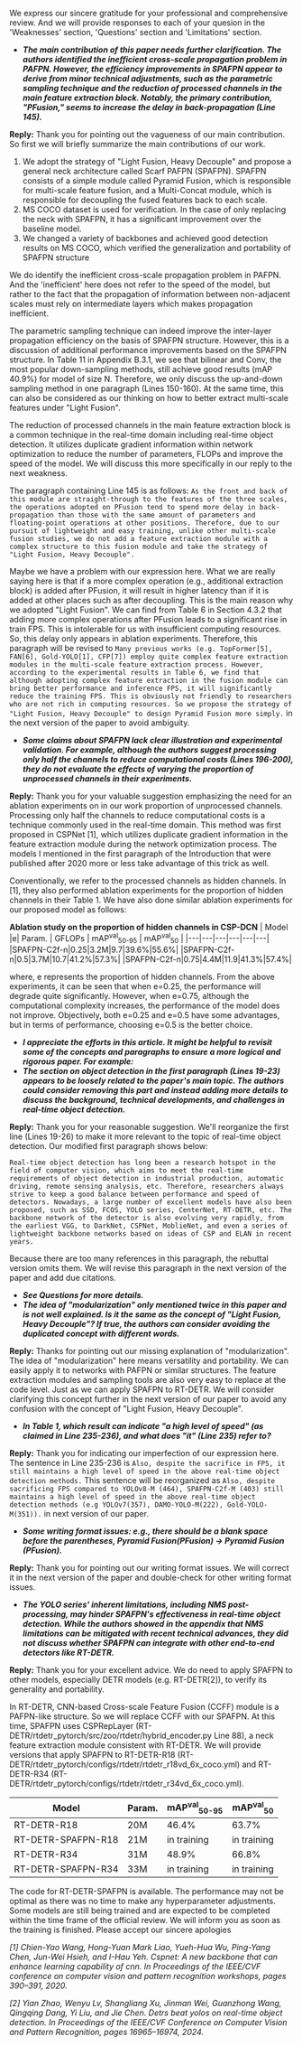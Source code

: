 We express our sincere gratitude for your professional and comprehensive review. And we will provide responses to each of your quesion in the 'Weaknesses' section, 'Questions' section and 'Limitations' section.

- ***The main contribution of this paper needs further clarification. The authors identified the inefficient cross-scale propagation problem in PAFPN. However, the efficiency improvements in SPAFPN appear to derive from minor technical adjustments, such as the parametric sampling technique and the reduction of processed channels in the main feature extraction block. Notably, the primary contribution, "PFusion," seems to increase the delay in back-propagation (Line 145).***

**Reply:** Thank you for pointing out the vagueness of our main contribution. So first we will briefly summarize the main contributions of our work.
1. We adopt the strategy of "Light Fusion, Heavy Decouple" and propose a general neck architecture called Scarf PAFPN (SPAFPN). SPAFPN consists of a simple module called Pyramid Fusion, which is responsible for multi-scale feature fusion, and a Multi-Concat module, which is responsible for decoupling the fused features back to each scale.
2. MS COCO dataset is used for verification. In the case of only replacing the neck with SPAFPN, it has a significant improvement over the baseline model.
3. We changed a variety of backbones and achieved good detection results on MS COCO, which verified the generalization and portability of SPAFPN structure

We do identify the inefficient cross-scale propagation problem in PAFPN. And the 'inefficient' here does not refer to the speed of the model, but rather to the fact that the propagation of information between non-adjacent scales must rely on intermediate layers which makes propagation inefficient.

The parametric sampling technique can indeed improve the inter-layer propagation efficiency on the basis of SPAFPN structure. However, this is a discussion of additional performance improvements based on the SPAFPN structure. In Table 11 in Appendix B.3.1, we see that bilinear and Conv, the most popular down-sampling methods, still achieve good results (mAP 40.9%) for model of size N. Therefore, we only discuss the up-and-down sampling method in one paragraph (Lines 150-160). At the same time, this can also be considered as our thinking on how to better extract multi-scale features under "Light Fusion".

The reduction of processed channels in the main feature extraction block is a common technique in the real-time domain including real-time object detection. It utilizes duplicate gradient information within network optimization to reduce the number of parameters, FLOPs and improve the speed of the model. We will discuss this more specifically in our reply to the next weakness.

The paragraph containing Line 145 is as follows:
```As the front and back of this module are straight-through to the features of the three scales, the operations adopted on PFusion tend to spend more delay in back-propagation than those with the same amount of parameters and floating-point operations at other positions. Therefore, due to our pursuit of lightweight and easy training, unlike other multi-scale fusion studies, we do not add a feature extraction module with a complex structure to this fusion module and take the strategy of "Light Fusion, Heavy Decouple".``` 

Maybe we have a problem with our expression here.
What we are really saying here is that if a more complex operation (e.g., additional extraction block) is added after PFusion, it will result in higher latency than if it is added at other places such as after decoupling. This is the main reason why we adopted "Light Fusion". We can find from Table 6 in Section 4.3.2 that adding more complex operations after PFusion leads to a significant rise in train FPS. This is intolerable for us with insufficient computing resources. So, this delay only appears in ablation experiments. Therefore, this paragraph will be revised to `Many previous works (e.g. TopFormer[5], FAN[6], Gold-YOLO[1], CFP[7]) employ quite complex feature extraction modules in the multi-scale feature extraction process. However, according to the experimental results in Table 6, we find that although adopting complex feature extraction in the fusion module can bring better performance and inference FPS, it will significantly reduce the training FPS. This is obviously not friendly to researchers who are not rich in computing resources. So we propose the strategy of "Light Fusion, Heavy Decouple" to design Pyramid Fusion more simply.` in the next version of the paper to avoid ambiguity.


- ***Some claims about SPAFPN lack clear illustration and experimental validation. For example, although the authors suggest processing only half the channels to reduce computational costs (Lines 196-200), they do not evaluate the effects of varying the proportion of unprocessed channels in their experiments.***

**Reply:** Thank you for your valuable suggestion emphasizing the need for an ablation experiments on in our work proportion of unprocessed channels. Processing only half the channels to reduce computational costs is a technique commonly used in the real-time domain. This method was first proposed in CSPNet [1], which utilizes duplicate gradient information in the feature extraction module during the network optimization process. The models I mentioned in the first paragraph of the Introduction that were published after 2020 more or less take advantage of this trick as well.

Conventionally, we refer to the processed channels as hidden channels. In [1], they also performed ablation experiments for the proportion of hidden channels in their Table 1. We have also done similar ablation experiments for our proposed model as follows:

**Ablation study on the proportion of hidden channels in CSP-DCN**
| Model |e| Param. | GFLOPs | mAP<sup>val</sup><sub>50-95</sub> | mAP<sup>val</sup><sub>50</sub> |
|---|---|---|---|---|---|
|SPAFPN-C2f-n|0.25|3.2M|9.7|39.6%|55.6%|
|SPAFPN-C2f-n|0.5|3.7M|10.7|41.2%|57.3%|
|SPAFPN-C2f-n|0.75|4.4M|11.9|41.3%|57.4%|


where, e represents the proportion of hidden channels. From the above experiments, it can be seen that when e=0.25, the performance will degrade quite significantly. However, when e=0.75, although the computational complexity increases, the performance of the model does not improve. Objectively, both e=0.25 and e=0.5 have some advantages, but in terms of performance, choosing e=0.5 is the better choice.



- ***I appreciate the efforts in this article. It might be helpful to revisit some of the concepts and paragraphs to ensure a more logical and rigorous paper. For example:***
- ***The section on object detection in the first paragraph (Lines 19-23) appears to be loosely related to the paper's main topic. The authors could consider removing this part and instead adding more details to discuss the background, technical developments, and challenges in real-time object detection.***

**Reply:** Thank you for your reasonable suggestion. We'll reorganize the first line (Lines 19-26) to make it more relevant to the topic of real-time object detection. Our modified first paragraph shows below:

`Real-time object detection has long been a research hotspot in the field of computer vision, which aims to meet the real-time requirements of object detection in industrial production, automatic driving, remote sensing analysis, etc. Therefore, researchers always strive to keep a good balance between performance and speed of detectors. Nowadays, a large number of excellent models have also been proposed, such as SSD, FCOS, YOLO series, CenterNet, RT-DETR, etc. The backbone network of the detector is also evolving very rapidly, from the earliest VGG, to DarkNet, CSPNet, MoblieNet, and even a series of lightweight backbone networks based on ideas of CSP and ELAN in recent years.`

Because there are too many references in this paragraph, the rebuttal version omits them. We will revise this paragraph in the next version of the paper and add due citations.

- ***See Questions for more details.***
- ***The idea of "modularization" only mentioned twice in this paper and is not well explained. Is it the same as the concept of "Light Fusion, Heavy Decouple"? If true, the authors can consider avoiding the duplicated concept with different words.***

**Reply:** Thanks for pointing out our missing explanation of "modularization". The idea of "modularization" here means versatility and portability. We can easily apply it to networks with PAFPN or similar structures. The feature extraction modules and sampling tools are also very easy to replace at the code level. Just as we can apply SPAFPN to RT-DETR. We will consider clarifying this concept further in the next version of our paper to avoid any confusion with the concept of "Light Fusion, Heavy Decouple".

- ***In Table 1, which result can indicate "a high level of speed" (as claimed in Line 235-236), and what does "it" (Line 235) refer to?***

**Reply:** Thank you for indicating our imperfection of our expression here. The sentence in Line 235-236 is `Also, despite the sacrifice in FPS, it still maintains a high level of speed in the above real-time object detection methods.` This sentence will be reorganized as `Also, despite sacrificing FPS compared to YOLOv8-M (464), SPAFPN-C2f-M (403) still maintains a high level of speed in the above real-time object detection methods (e.g YOLOv7(357), DAMO-YOLO-M(222), Gold-YOLO-M(351)).` in next version of our paper.


 - ***Some writing format issues: e.g., there should be a blank space before the parentheses, Pyramid Fusion(PFusion) -> Pyramid Fusion (PFusion).***

**Reply:** Thank you for pointing out our writing format issues. We will correct it in the next version of the paper and double-check for other writing format issues.


- ***The YOLO series' inherent limitations, including NMS post-processing, may hinder SPAFPN's effectiveness in real-time object detection. While the authors showed in the appendix that NMS limitations can be mitigated with recent technical advances, they did not discuss whether SPAFPN can integrate with other end-to-end detectors like RT-DETR.***

**Reply:** Thank you for your excellent advice. We do need to apply SPAFPN to other models, especially DETR models (e.g. RT-DETR[2]), to verify its generality and portability. 

In RT-DETR, CNN-based Cross-scale Feature Fusion (CCFF) module is a PAFPN-like structure. So we will replace CCFF with our SPAFPN. At this time, SPAFPN uses CSPRepLayer (RT-DETR/rtdetr_pytorch/src/zoo/rtdetr/hybrid_encoder.py Line 88), a neck feature extraction module consistent with RT-DETR. We will provide versions that apply SPAFPN to RT-DETR-R18 (RT-DETR/rtdetr_pytorch/configs/rtdetr/rtdetr_r18vd_6x_coco.yml) and RT-DETR-R34 (RT-DETR/rtdetr_pytorch/configs/rtdetr/rtdetr_r34vd_6x_coco.yml).

|Model|Param.|mAP<sup>val</sup><sub>50-95</sub> | mAP<sup>val</sup><sub>50</sub>|
|---|---|---|---|
|RT-DETR-R18|20M|46.4%|63.7%|
|RT-DETR-SPAFPN-R18|21M|in training|in training|
|RT-DETR-R34|31M|48.9%|66.8%|
|RT-DETR-SPAFPN-R34|33M|in training|in training|

The code for RT-DETR-SPAFPN is available. The performance may not be optimal as there was no time to make any hyperparameter adjustments. Some models are still being trained and are expected to be completed within the time frame of the official review. We will inform you as soon as the training is finished. Please accept our sincere apologies




*[1] Chien-Yao Wang, Hong-Yuan Mark Liao, Yueh-Hua Wu, Ping-Yang Chen, Jun-Wei Hsieh, and I-Hau Yeh. Cspnet: A new backbone that can enhance learning capability of cnn. In Proceedings of the IEEE/CVF conference on computer vision and pattern recognition workshops, pages 390–391, 2020.*

*[2] Yian Zhao, Wenyu Lv, Shangliang Xu, Jinman Wei, Guanzhong Wang, Qingqing Dang, Yi Liu, and Jie Chen. Detrs beat yolos on real-time object detection. In Proceedings of the IEEE/CVF Conference on Computer Vision and Pattern Recognition, pages 16965–16974, 2024.*



